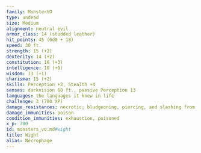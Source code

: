 ```yaml
---
family: MonsterVO
type: undead
size: Medium
alignment: neutral evil
armor_class: 14 (studded leather)
hit_points: 45 (6d8 + 18)
speed: 30 ft.
strength: 15 (+2)
dexterity: 14 (+2)
constitution: 16 (+3)
intelligence: 10 (+0)
wisdom: 13 (+1)
charisma: 15 (+2)
skills: Perception +3, Stealth +4
senses: darkvision 60 ft., passive Perception 13
languages: the languages it knew in life
challenge: 3 (700 XP)
damage_resistances: necrotic; bludgeoning, piercing, and slashing from nonmagical attacks that aren't silvered
damage_immunities: poison
condition_immunities: exhaustion, poisoned
x_p: 700
id: monsters_vo.md#wight
title: Wight
alias: Nécrophage
---
```


